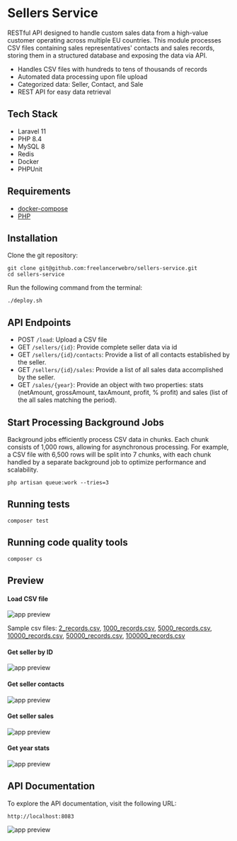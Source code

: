 # Sellers Service
RESTful API designed to handle custom sales data from a high-value customer operating across multiple EU countries. This module processes CSV files containing sales representatives' contacts and sales records, storing them in a structured database and exposing the data via API.

- Handles CSV files with hundreds to tens of thousands of records 
- Automated data processing upon file upload
- Categorized data: Seller, Contact, and Sale
- REST API for easy data retrieval

## Tech Stack
- Laravel 11
- PHP 8.4
- MySQL 8
- Redis
- Docker
- PHPUnit

## Requirements
- [docker-compose](https://docs.docker.com/compose/install/)
- [PHP](https://www.php.net/manual/en/install.php)

## Installation
Clone the git repository:
```
git clone git@github.com:freelancerwebro/sellers-service.git
cd sellers-service
```

Run the following command from the terminal:
```
./deploy.sh
```

## API Endpoints
- POST `/load`: Upload a CSV file
- GET `/sellers/{id}`: Provide complete seller data via id
- GET `/sellers/{id}/contacts`: Provide a list of all contacts established by the seller.
- GET `/sellers/{id}/sales`: Provide a list of all sales data accomplished by the seller.
- GET `/sales/{year}`: Provide an object with two properties: stats (netAmount, grossAmount, taxAmount, profit, % profit) and sales (list of the all sales matching the period).

## Start Processing Background Jobs
Background jobs efficiently process CSV data in chunks. Each chunk consists of 1,000 rows, allowing for asynchronous processing. For example, a CSV file with 6,500 rows will be split into 7 chunks, with each chunk handled by a separate background job to optimize performance and scalability.

```
php artisan queue:work --tries=3
```

## Running tests
```
composer test
```
## Running code quality tools
```
composer cs
```

## Preview

#### Load CSV file
![app preview](https://raw.githubusercontent.com/freelancerwebro/sellers-service/main/resources/images/load.png)

Sample csv files: [2_records.csv](https://raw.githubusercontent.com/freelancerwebro/sellers-service/main/resources/csv/myFile_2_records.csv), [1000_records.csv](https://raw.githubusercontent.com/freelancerwebro/sellers-service/main/resources/csv/myFile_1000_records.csv), [5000_records.csv](https://raw.githubusercontent.com/freelancerwebro/sellers-service/main/resources/csv/myFile_5000_records.csv), [10000_records.csv](https://raw.githubusercontent.com/freelancerwebro/sellers-service/main/resources/csv/myFile_10000_records.csv), [50000_records.csv](https://raw.githubusercontent.com/freelancerwebro/sellers-service/main/resources/csv/myFile_50000_records.csv), [100000_records.csv](https://raw.githubusercontent.com/freelancerwebro/sellers-service/main/resources/csv/myFile_100000_records.csv)

#### Get seller by ID
![app preview](https://raw.githubusercontent.com/freelancerwebro/sellers-service/main/resources/images/seller.png)

#### Get seller contacts
![app preview](https://raw.githubusercontent.com/freelancerwebro/sellers-service/main/resources/images/contacts.png)

#### Get seller sales
![app preview](https://raw.githubusercontent.com/freelancerwebro/sellers-service/main/resources/images/sales.png)

#### Get year stats
![app preview](https://raw.githubusercontent.com/freelancerwebro/sellers-service/main/resources/images/stats.png)

## API Documentation
To explore the API documentation, visit the following URL:
```
http://localhost:8083
```
![app preview](https://raw.githubusercontent.com/freelancerwebro/sellers-service/main/resources/images/swagger.png)

